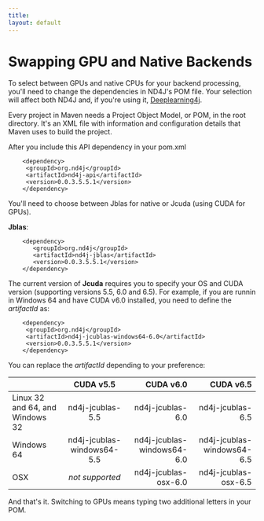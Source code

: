 ```yaml
---
title: 
layout: default
---
```


# Swapping GPU and Native Backends

To select between GPUs and native CPUs for your backend processing, you'll need to change the dependencies in ND4J's POM file. Your selection will affect both ND4J and, if you're using it, [Deeplearning4j](http://deeplearning4j.org/).

Every project in Maven needs a Project Object Model, or POM, in the root directory. It's an XML file with information and configuration details that Maven uses to build the project.

After you include this API dependency in your pom.xml

        <dependency>
         <groupId>org.nd4j</groupId>
         <artifactId>nd4j-api</artifactId>
         <version>0.0.3.5.5.1</version>
        </dependency>

You'll need to choose between Jblas for native or Jcuda (using CUDA for GPUs).

__Jblas__:

        <dependency>
           <groupId>org.nd4j</groupId>
           <artifactId>nd4j-jblas</artifactId>
           <version>0.0.3.5.5.1</version>
        </dependency>

The current version of __Jcuda__ requires you to specify your OS and CUDA version (supporting versions 5.5, 6.0 and 6.5). For example, if you are runnin in Windows 64 and have CUDA v6.0 installed, you need to define the _artifactId_ as:

        <dependency>
         <groupId>org.nd4j</groupId>
         <artifactId>nd4j-jcublas-windows64-6.0</artifactId>
         <version>0.0.3.5.5.1</version>
        </dependency>

You can replace the _artifactId_ depending to your preference:

|                                 | CUDA v5.5                  | CUDA v6.0                  | CUDA v6.5                  |
| ------------------------------- |:--------------------------:| --------------------------:|---------------------------:|
| Linux 32 and 64, and Windows 32 | nd4j-jcublas-5.5           | nd4j-jcublas-6.0           | nd4j-jcublas-6.5           |
| Windows 64                      | nd4j-jcublas-windows64-5.5 | nd4j-jcublas-windows64-6.0 | nd4j-jcublas-windows64-6.5 |
| OSX                             | _not supported_            | nd4j-jcublas-osx-6.0       | nd4j-jcublas-osx-6.5       |

And that's it. Switching to GPUs means typing two additional letters in your POM.
